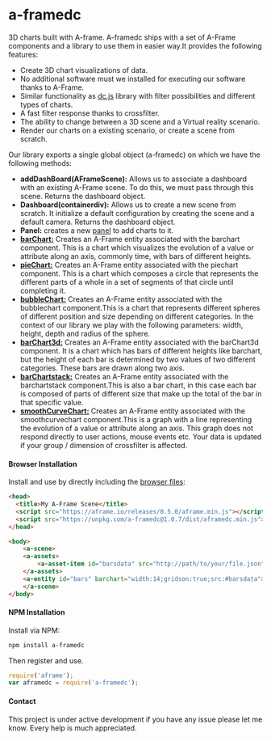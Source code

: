 # a-framedc
3D charts built with A-frame. A-framedc ships with a set of A-Frame components and a library to use them in easier way.It provides the following features:

- Create 3D chart visualizations of data.
- No additional software must we installed for executing our software thanks to A-Frame.
- Similar functionality as [dc.js](https://github.com/dc-js/dc.js) library with filter possibilities and different types of charts.
- A fast filter response thanks to crossfilter.
- The ability to change between a 3D scene and a Virtual reality scenario.
- Render our charts on a existing scenario, or create a scene from scratch.

Our library exports a single global object (a-framedc) on which we have the following methods:

- **addDashBoard(AFrameScene):** Allows us to associate a dashboard with an existing A-Frame scene. To do this, we must pass through this scene. Returns the dashboard object.
- **Dashboard(containerdiv):** Allows us to create a new scene from scratch. It initialize a default configuration by creating the scene and a default camera. Returns the dashboard object.
- **Panel:** creates a new [panel](https://github.com/fran-aguilar/a-framedc/tree/master/src/components/panel/) to add charts to it.
- [**barChart:**](https://github.com/fran-aguilar/a-framedc/tree/master/src/components/piechart) Creates an A-Frame entity associated with the barchart component.
This is a chart which visualizes the evolution of a value or attribute along an axis, commonly time, with bars of different heights.
- [**pieChart:**](https://github.com/fran-aguilar/a-framedc/tree/master/src/components/piechart) Creates an A-Frame entity associated with the piechart component.
This is a chart which composes a circle that represents the different parts of a whole in a set of segments of  that circle until completing it.
- [**bubbleChart:**](https://github.com/fran-aguilar/a-framedc/tree/master/src/components/bubblechart) Creates an A-Frame entity associated with the bubblechart component.This is a chart that represents different spheres of different position and size depending on different categories. In the context of our library we play with the following parameters: width, height, depth and radius of the sphere.
- [**barChart3d:**](https://github.com/fran-aguilar/a-framedc/tree/master/src/components/barchart3d) Creates an A-Frame entity associated with the barChart3d component. It is a chart which has bars of different heights like barchart, but the height of each bar is determined by two values of two different categories. These bars are drawn along two axis.
- [**barChartstack:**](https://github.com/fran-aguilar/a-framedc/tree/master/src/components/barchartstack) Creates an A-Frame entity associated with the barchartstack component.This is also a bar chart, in this case each bar is composed of parts of different size that make up the total of the bar in that specific value.
- [**smoothCurveChart:**](https://github.com/fran-aguilar/a-framedc/tree/master/src/components/smoothcurvechart) Creates an A-Frame entity associated with the smoothcurvechart component.This is a graph with a line representing the evolution of a value or attribute along an axis. This graph does not respond directly to user actions, mouse events etc. Your data is updated if your group / dimension of crossfilter is affected.

#### Browser Installation

Install and use by directly including the [browser files](dist):


```html
<head>
  <title>My A-Frame Scene</title>
  <script src="https://aframe.io/releases/0.5.0/aframe.min.js"></script>
  <script src="https://unpkg.com/a-framedc@1.0.7/dist/aframedc.min.js"></script>
</head>

<body>
	<a-scene>
	<a-assets>
		<a-asset-item id="barsdata" src="http://path/to/your/file.json"></a-asset-item>
	</a-assets>
	<a-entity id="bars" barchart="width:14;gridson:true;src:#barsdata"></a-entity>
	</a-scene>
</body>
```

#### NPM Installation

Install via NPM:

```bash
npm install a-framedc
```

Then register and use.

```js
require('aframe');
var aframedc = require('a-framedc');
```
#### Contact
This project is under active development if you have any issue please let me know. Every help is much appreciated.
